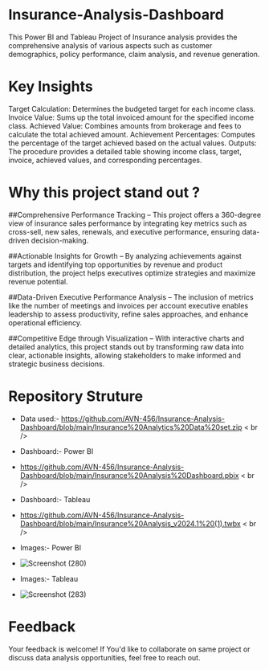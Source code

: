 # Insurance-Analysis-Dashboard
This Power BI and Tableau Project of Insurance analysis provides the comprehensive analysis of various aspects such as customer demographics, policy performance, claim analysis, and revenue generation.
# Key Insights 
Target Calculation: Determines the budgeted target for each income class.
Invoice Value: Sums up the total invoiced amount for the specified income class.
Achieved Value: Combines amounts from brokerage and fees to calculate the total achieved amount.
Achievement Percentages: Computes the percentage of the target achieved based on the actual values.
Outputs: The procedure provides a detailed table showing income class, target, invoice, achieved values, and corresponding percentages. 
# Why this project stand out ?
##Comprehensive Performance Tracking – This project offers a 360-degree view of insurance sales performance by integrating key metrics such as cross-sell, new sales, renewals, and executive performance, ensuring data-driven decision-making.

##Actionable Insights for Growth – By analyzing achievements against targets and identifying top opportunities by revenue and product distribution, the project helps executives optimize strategies and maximize revenue potential.

##Data-Driven Executive Performance Analysis – The inclusion of metrics like the number of meetings and invoices per account executive enables leadership to assess productivity, refine sales approaches, and enhance operational efficiency.

##Competitive Edge through Visualization – With interactive charts and detailed analytics, this project stands out by transforming raw data into clear, actionable insights, allowing stakeholders to make informed and strategic business decisions.
# Repository Struture
  * Data used:- https://github.com/AVN-456/Insurance-Analysis-Dashboard/blob/main/Insurance%20Analytics%20Data%20set.zip < br />
  * Dashboard:- Power BI
  * https://github.com/AVN-456/Insurance-Analysis-Dashboard/blob/main/Insurance%20Analysis%20Dashboard.pbix < br />
  * Dashboard:- Tableau
  * https://github.com/AVN-456/Insurance-Analysis-Dashboard/blob/main/Insurance%20Analysis_v2024.1%20(1).twbx < br />
  * Images:- Power BI
  * ![Screenshot (280)](https://github.com/user-attachments/assets/59230ba0-7170-46a3-89b9-da6ac25c314e)
                                                                                                                                          
  * Images:- Tableau
  * ![Screenshot (283)](https://github.com/user-attachments/assets/794c6f2d-d5c2-400d-9ce0-b1ab23b89e59)


# Feedback
Your feedback is welcome! If You'd like to collaborate on same project or discuss data analysis opportunities, feel free to reach out.

